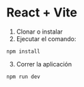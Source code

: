 # React + Vite


1. Clonar o instalar
2. Ejecutar el comando:
```
npm install
```

3. Correr la aplicación
```
npm run dev
```
